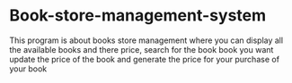 # Book-store-management-system
This program is about books store management where you can display all the available books and there price, search for the book book you want update the price of the book and generate the price for your purchase of your book
